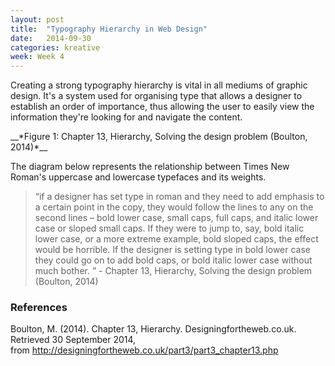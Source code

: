 ```yaml
---
layout: post
title:  "Typography Hierarchy in Web Design"
date:   2014-09-30
categories: kreative
week: Week 4
---
```


Creating a strong typography hierarchy is vital in all mediums of graphic design. It's a system used for organising type that allows a designer to establish an order of importance, thus allowing the user to easily view the information they're looking for and navigate the content.

<div style="width: 60%; margin: 0 auto;">
	<img src="http://designingfortheweb.co.uk/images/weight_diagram_b.gif" alt="">
</div>
__*Figure 1: Chapter 13, Hierarchy, Solving the design problem (Boulton, 2014)*__

The diagram below represents the relationship between Times New Roman's uppercase and lowercase typefaces and its weights.

>“if a designer has set type in roman and they need to add emphasis to a certain point in the copy, they would follow the lines to any on the second lines – bold lower case, small caps, full caps, and italic lower case or sloped small caps. If they were to jump to, say, bold italic lower case, or a more extreme example, bold sloped caps, the effect would be horrible. If the designer is setting type in bold lower case they could go on to add bold caps, or bold italic lower case without much bother. ” - Chapter 13, Hierarchy, Solving the design problem (Boulton, 2014)



### References
Boulton, M. (2014). Chapter 13, Hierarchy. Designingfortheweb.co.uk. Retrieved 30 September 2014,<br> from <http://designingfortheweb.co.uk/part3/part3_chapter13.php>